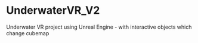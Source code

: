 # UnderwaterVR_V2
Underwater VR project using Unreal Engine - with interactive objects which change cubemap
